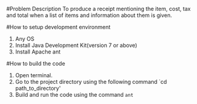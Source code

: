 #Problem Description
To produce a receipt mentioning the item, cost, tax and total when a list of items and information about them is given.

#How to setup development environment
1. Any OS
2. Install Java Development Kit(version 7 or above)
3. Install Apache ant

#How to build the code
1. Open terminal.
2. Go to the project directory using the following command
`cd path_to_directory'
3. Build and run the code using the command
`ant`